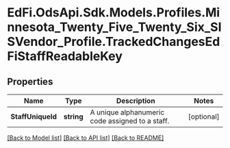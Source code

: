 # EdFi.OdsApi.Sdk.Models.Profiles.Minnesota_Twenty_Five_Twenty_Six_SISVendor_Profile.TrackedChangesEdFiStaffReadableKey

## Properties

Name | Type | Description | Notes
------------ | ------------- | ------------- | -------------
**StaffUniqueId** | **string** | A unique alphanumeric code assigned to a staff. | [optional] 

[[Back to Model list]](../README.md#documentation-for-models) [[Back to API list]](../README.md#documentation-for-api-endpoints) [[Back to README]](../README.md)

